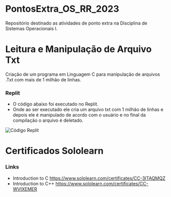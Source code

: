 # PontosExtra_OS_RR_2023
Repositório destinado as atividades de ponto extra na Disciplina de Sistemas Operacionais I.

# Leitura e Manipulação de Arquivo Txt
Criação de um programa em Linguagem C para manipulação de arquivos .Txt com mais de 1 milhão de linhas.
### Replit
- O código abaixo foi executado no Replit.
- Onde ao ser executado ele cria um arquivo txt com 1 milhão de linhas e depois ele é manipulado de acordo com o usuário e no final da compilação o arquivo é deletado.

<img src= "https://github.com/EhoKira/PontosExtra_OS_RR_2023/blob/f6304c98af02b0b2cdd661805ff9b2c57080faba/Leitura_de_ArquivoTxt/Testes/C%C3%B3digoReplit.jpg" alt= "Código Replit">

# Certificados Sololearn
### Links
- Introduction to C
https://www.sololearn.com/certificates/CC-3ITAQMQZ
- Introduction to C++
https://www.sololearn.com/certificates/CC-WVIXEMER
